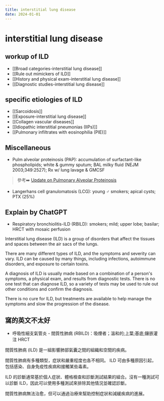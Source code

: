 ```yaml
---
title: interstitial lung disease
date: 2024-01-01
---
```

# interstitial lung disease

## workup of ILD

* [[Broad categories-interstitial lung disease]]
* [[Rule out mimickers of ILD]]
* [[History and physical exam-interstitial lung disease]]
* [[Diagnostic studies-interstitial lung disease]]

## specific etiologies of ILD

* [[Sarcoidosis]]
* [[Exposure-interstitial lung disease]]
* [[Collagen vascular diseases]]
* [[Idiopathic interstitial pneumonias (IIPs)]]
* [[Pulmonary infiltrates with eosinophilia (PIE)]]

## Miscellaneous
* Pulm alveolar proteinosis (PAP): accumulation of surfactant-like phospholipids; white & gummy sputum; BAL milky fluid (NEJM 2003;349:2527); Rx w/ lung lavage & GMCSF
> 參考➡️ [Update on Pulmonary Alveolar Proteinosis](https://multibriefs.com/briefs/cts/Pulmonary%20Alveolar%20Proteinosis.pdf)

* Langerhans cell granulomatosis (LCG): young ♂ smokers; apical cysts; PTX (25%)


## Explain by ChatGPT

* Respiratory bronchiolitis-ILD (RBILD): smokers; mild; upper lobe; basilar; HRCT with mosaic perfusion

Interstitial lung disease (ILD) is a group of disorders that affect the tissues and spaces between the air sacs of the lungs.

There are many different types of ILD, and the symptoms and severity can vary. ILD can be caused by many things, including infections, autoimmune disorders, and exposure to certain toxins.

A diagnosis of ILD is usually made based on a combination of a person's symptoms, a physical exam, and results from diagnostic tests. There is no one test that can diagnose ILD, so a variety of tests may be used to rule out other conditions and confirm the diagnosis.

There is no cure for ILD, but treatments are available to help manage the symptoms and slow the progression of the disease.

## 窩的英文不太好

* 呼吸性細支氣管炎 - 間質性肺病 (RBILD)：吸煙者；溫和的;上葉;基底;鑲嵌灌注 HRCT

間質性肺病 (ILD) 是一組影響肺部氣囊之間的組織和空間的疾病。

間質性肺病有多種類型，症狀和嚴重程度也各不相同。 ILD 可由多種原因引起，包括感染、自身免疫性疾病和接觸某些毒素。

ILD 的診斷通常基於個人症狀、體格檢查和診斷測試結果的組合。沒有一種測試可以診斷 ILD，因此可以使用多種測試來排除其他情況並確認診斷。

間質性肺病無法治愈，但可以通過治療來幫助控制症狀和減緩疾病的進展。